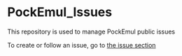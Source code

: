 # PockEmul_Issues

This repository is used to manage PockEmul public issues

To create or follow an issue, go to [the issue section](https://github.com/pockemul/PockEmul_Issues/issues)
